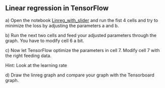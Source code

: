 ## Linear regression in TensorFlow

a) Open the notebook [Linreg_with_slider](https://github.com/tensorchiefs/dl_course/blob/master/notebooks/Linreg_with_slider.ipynb) and run the fist 4 cells and try to minimize the loss by adjusting the parameters a and b.

b) Run the next two cells and feed your adjusted parameters through the graph. You have to modify cell 6 a bit.

c) Now let TensorFlow optimize the parameters in cell 7. Modify cell 7 with the right feeding data.  

Hint: Look at the learning rate

d) Draw the linreg graph and compare your graph with the Tensorboard graph.

